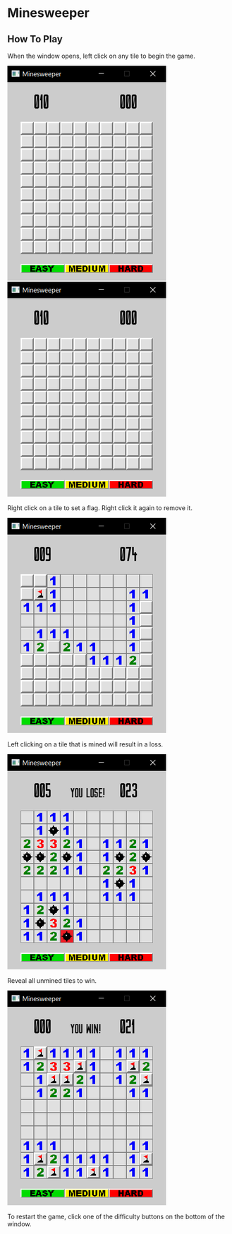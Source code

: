 # Minesweeper

## How To Play
When the window opens, left click on any tile to begin the game.

![](Images/minesweeper_gameplay1.png) ![](Images/minesweeper_gameplay1.png)

Right click on a tile to set a flag. Right click it again to remove it.

![](Images/minesweeper_gameplay3.png)

Left clicking on a tile that is mined will result in a loss.

![](Images/minesweeper_gameplay4.png)

Reveal all unmined tiles to win.

![](Images/minesweeper_gameplay5.png)

To restart the game, click one of the difficulty buttons on the bottom of the window.